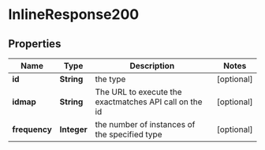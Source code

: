 
# InlineResponse200

## Properties
Name | Type | Description | Notes
------------ | ------------- | ------------- | -------------
**id** | **String** | the type   |  [optional]
**idmap** | **String** | The URL to execute the exactmatches API call on the id |  [optional]
**frequency** | **Integer** | the number of instances of the specified type  |  [optional]



